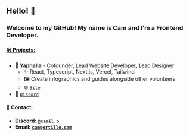 ## Hello! 👋
### Welcome to my GitHub! My name is Cam and I'm a Frontend Developer.
#### <ins>🛠️ Projects:</ins>
* **🐺 Yaphalla** - Cofounder, Lead Website Developer, Lead Designer
  * ✨ React, Typescript, Next.js, Vercel, Tailwind
  * 🖼️ Create infographics and guides alongside other volunteers
  * 🌐 [`Site`](https://yaphalla.com)
 * 💬 [`Discord`](https://discord.gg/yaphalla)
#### 📧 Contact:
* **Discord: `@camil.o`** 
* **Email: [`cam@ortillo.cam`](mailto:cam@ortillo.cam)**

